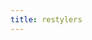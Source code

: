 ```yaml
---
title: restylers
---
```


<aside id="table-of-contents">
  <ul></ul>
</aside>

<section id="restylers"></section>
